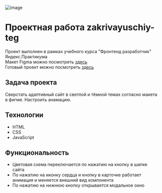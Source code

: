 ![image](https://github.com/DenisNasekin/zakrivayuschiy-teg-f/assets/140427738/7b39398e-029d-4690-80ee-81c00c4083c9)

# Проектная работа zakrivayuschiy-teg
Проект выполнен в рамках учебного курса "Фронтенд разработчик" Яндекс.Практикума<br>
Макет Figma можно посмотреть <a href = "https://www.figma.com/design/JQhPLs2COLIeZtAtlsBS34/%238-%3C%2F%D0%B7%D0%B0%D0%BA%D1%80%D1%8B%D0%B2%D0%B0%D1%8E%D1%89%D0%B8%D0%B9-%D1%82%D0%B5%D0%B3%3E?node-id=0-1&t=zXrf8ggMvQvRFdLC-0">здесь</a> <br>
Готовый проект можно посмотреть <a href = "https://denisnasekin.github.io/zakrivayuschiy-teg-f/">здесь</a> <br>

## Задача проекта
Сверстать адаптивный сайт в светлой и тёмной темах согласно макета в фигме. Настроить анамацию.

## Технологии
- HTML
- CSS
- JavaScript

## Функциональность 
- Цветовая схема переключается по нажатию на кнопку в шапке сайта
- По нажатию на иконку сердца и кнопку в карточке работает анимация и меняется внешний вид компонента
- По нажатию на нижнюю кнопку открывается модальное окно
